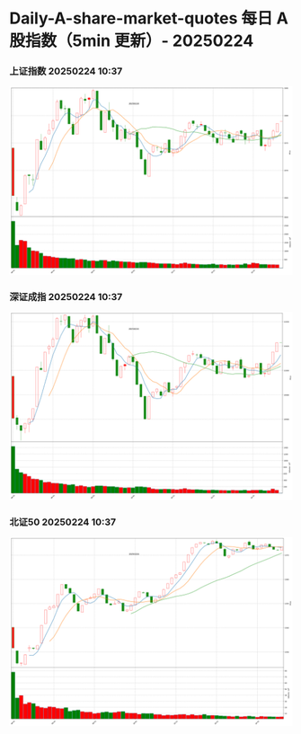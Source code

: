 
# Daily-A-share-market-quotes 每日 A 股指数（5min 更新）- 20250224

### 上证指数 20250224 10:37
![](./fig/2025/2/20250224-sh000001.png)

### 深证成指 20250224 10:37
![](./fig/2025/2/20250224-sz399001.png)

### 北证50 20250224 10:37
![](./fig/2025/2/20250224-bj899050.png)
